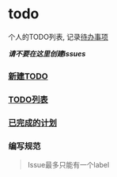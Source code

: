 # todo

个人的TODO列表, 记录[待办事项](http://www.axetroy.xyz/#/todo)

***请不要在这里创建issues***

### [新建TODO](https://github.com/axetroy/todo/issues/new)
### [TODO列表](https://github.com/axetroy/todo/issues/created_by/axetroy)
### [已完成的计划](https://github.com/axetroy/todo/issues?q=is%3Aissue+is%3Aclosed+author%3Aaxetroy+label%3A%E5%B7%B2%E5%AE%8C%E6%88%90)

### 编写规范

> Issue最多只能有一个label
